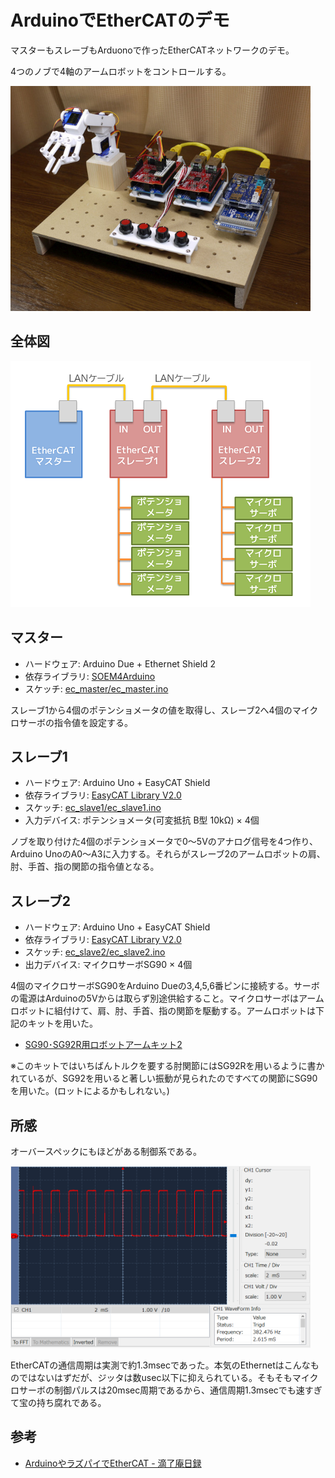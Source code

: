 # ArduinoでEtherCATのデモ

マスターもスレーブもArduonoで作ったEtherCATネットワークのデモ。

4つのノブで4軸のアームロボットをコントロールする。

<img src="photo.jpg" width="480">

## 全体図
![全体図](overview.png)

## マスター
- ハードウェア: Arduino Due + Ethernet Shield 2
- 依存ライブラリ: [SOEM4Arduino](https://github.com/lipoyang/SOEM4Arduino)
- スケッチ: [ec_master/ec_master.ino](ec_master/ec_master.ino)

スレーブ1から4個のポテンショメータの値を取得し、スレーブ2へ4個のマイクロサーボの指令値を設定する。

## スレーブ1
- ハードウェア: Arduino Uno + EasyCAT Shield
- 依存ライブラリ: [EasyCAT Library V2.0](https://www.bausano.net/en/hardware/ethercat-e-arduino/easycat.html)
- スケッチ: [ec_slave1/ec_slave1.ino](ec_slave1/ec_slave1.ino)
- 入力デバイス: ポテンショメータ(可変抵抗 B型 10kΩ) × 4個

ノブを取り付けた4個のポテンショメータで0～5Vのアナログ信号を4つ作り、Arduino UnoのA0～A3に入力する。それらがスレーブ2のアームロボットの肩、肘、手首、指の関節の指令値となる。

## スレーブ2
- ハードウェア: Arduino Uno + EasyCAT Shield
- 依存ライブラリ: [EasyCAT Library V2.0](https://www.bausano.net/en/hardware/ethercat-e-arduino/easycat.html)
- スケッチ: [ec_slave2/ec_slave2.ino](ec_slave2/ec_slave2.ino)
- 出力デバイス: マイクロサーボSG90 × 4個

4個のマイクロサーボSG90をArduino Dueの3,4,5,6番ピンに接続する。サーボの電源はArduinoの5Vからは取らず別途供給すること。マイクロサーボはアームロボットに組付けて、肩、肘、手首、指の関節を駆動する。アームロボットは下記のキットを用いた。
- [SG90･SG92R用ロボットアームキット2](https://www.amazon.co.jp/dp/B07ZCV7NTC/)  

※このキットではいちばんトルクを要する肘関節にはSG92Rを用いるように書かれているが、SG92を用いると著しい振動が見られたのですべての関節にSG90を用いた。(ロットによるかもしれない。)

## 所感
オーバースペックにもほどがある制御系である。

<img src="wave.png" width="480">

EtherCATの通信周期は実測で約1.3msecであった。本気のEthernetはこんなものではないはずだが、ジッタは数usec以下に抑えられている。そもそもマイクロサーボの制御パルスは20msec周期であるから、通信周期1.3msecでも速すぎて宝の持ち腐れである。

## 参考
- [ArduinoやラズパイでEtherCAT - 滴了庵日録](https://lipoyang.hatenablog.com/entry/2019/08/13/125008)
